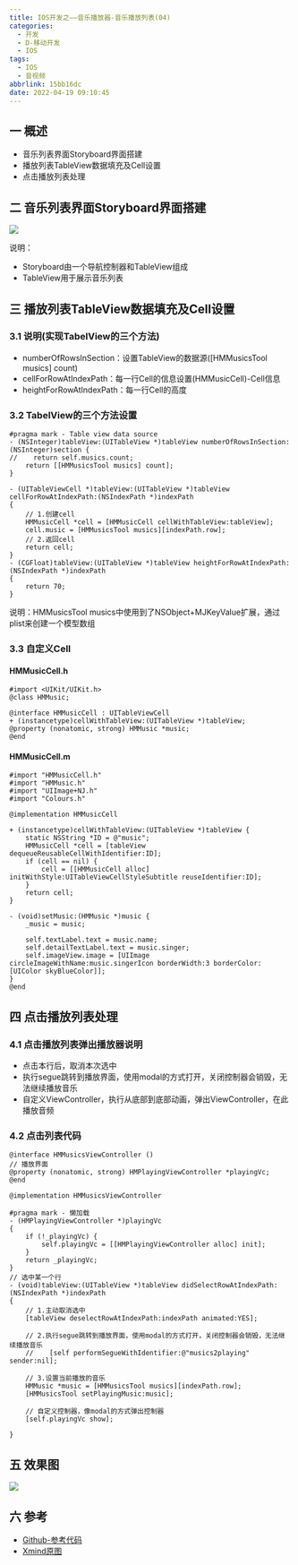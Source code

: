 ```yaml
---
title: IOS开发之——音乐播放器-音乐播放列表(04)
categories:
  - 开发
  - D-移动开发
  - IOS
tags:
  - IOS
  - 音视频
abbrlink: 15bb16dc
date: 2022-04-19 09:10:45
---
```

## 一 概述

* 音乐列表界面Storyboard界面搭建
* 播放列表TableView数据填充及Cell设置
* 点击播放列表处理

<!--more-->

## 二 音乐列表界面Storyboard界面搭建

![][1]

说明：

* Storyboard由一个导航控制器和TableView组成
* TableView用于展示音乐列表

## 三 播放列表TableView数据填充及Cell设置

### 3.1 说明(实现TabelView的三个方法)

* numberOfRowsInSection：设置TableView的数据源([HMMusicsTool musics] count)
* cellForRowAtIndexPath：每一行Cell的信息设置(HMMusicCell)-Cell信息
* heightForRowAtIndexPath：每一行Cell的高度

### 3.2 TabelView的三个方法设置

```
#pragma mark - Table view data source
- (NSInteger)tableView:(UITableView *)tableView numberOfRowsInSection:(NSInteger)section {
//    return self.musics.count;
    return [[HMMusicsTool musics] count];
}

- (UITableViewCell *)tableView:(UITableView *)tableView cellForRowAtIndexPath:(NSIndexPath *)indexPath
{
    // 1.创建cell
    HMMusicCell *cell = [HMMusicCell cellWithTableView:tableView];
    cell.music = [HMMusicsTool musics][indexPath.row];
    // 2.返回cell
    return cell;  
}
- (CGFloat)tableView:(UITableView *)tableView heightForRowAtIndexPath:(NSIndexPath *)indexPath
{
    return 70;
}
```

说明：HMMusicsTool musics中使用到了NSObject+MJKeyValue扩展，通过plist来创建一个模型数组

### 3.3 自定义Cell

#### HMMusicCell.h

```
#import <UIKit/UIKit.h>
@class HMMusic;

@interface HMMusicCell : UITableViewCell
+ (instancetype)cellWithTableView:(UITableView *)tableView;
@property (nonatomic, strong) HMMusic *music;
@end
```

#### HMMusicCell.m

```
#import "HMMusicCell.h"
#import "HMMusic.h"
#import "UIImage+NJ.h"
#import "Colours.h"

@implementation HMMusicCell

+ (instancetype)cellWithTableView:(UITableView *)tableView {
    static NSString *ID = @"music";
    HMMusicCell *cell = [tableView dequeueReusableCellWithIdentifier:ID];
    if (cell == nil) {
        cell = [[HMMusicCell alloc] initWithStyle:UITableViewCellStyleSubtitle reuseIdentifier:ID];
    }  
    return cell;
}

- (void)setMusic:(HMMusic *)music {
    _music = music;
    
    self.textLabel.text = music.name;
    self.detailTextLabel.text = music.singer;
    self.imageView.image = [UIImage circleImageWithName:music.singerIcon borderWidth:3 borderColor:[UIColor skyBlueColor]];
}
@end
```

## 四 点击播放列表处理

### 4.1 点击播放列表弹出播放器说明

* 点击本行后，取消本次选中
* 执行segue跳转到播放界面，使用modal的方式打开，关闭控制器会销毁，无法继续播放音乐
* 自定义ViewController，执行从底部到底部动画，弹出ViewController，在此播放音频

### 4.2 点击列表代码

```
@interface HMMusicsViewController ()
// 播放界面
@property (nonatomic, strong) HMPlayingViewController *playingVc;
@end

@implementation HMMusicsViewController

#pragma mark - 懒加载
- (HMPlayingViewController *)playingVc
{
    if (!_playingVc) {
        self.playingVc = [[HMPlayingViewController alloc] init];
    }
    return _playingVc;
}
// 选中某一个行
- (void)tableView:(UITableView *)tableView didSelectRowAtIndexPath:(NSIndexPath *)indexPath
{
    // 1.主动取消选中
    [tableView deselectRowAtIndexPath:indexPath animated:YES];
    
    // 2.执行segue跳转到播放界面，使用modal的方式打开，关闭控制器会销毁，无法继续播放音乐
    //    [self performSegueWithIdentifier:@"musics2playing" sender:nil];
    
    // 3.设置当前播放的音乐
    HMMusic *music = [HMMusicsTool musics][indexPath.row];
    [HMMusicsTool setPlayingMusic:music];
    
    // 自定义控制器，像modal的方式弹出控制器
    [self.playingVc show];
    
}
```

## 五 效果图
![][2]

## 六 参考
* [Github-参考代码](https://github.com/PGzxc/IOSPlayer)
* [Xmind原图](https://raw.githubusercontent.com/PGzxc/CDN/master/blog-ios/ios-av-player-struct-view.xmind)



[1]:https://raw.githubusercontent.com/PGzxc/CDN/master/blog-ios/ios-av-06-player-mainstoryboard.png
[2]:https://raw.githubusercontent.com/PGzxc/CDN/master/blog-ios/ios-av-06-player-list.png